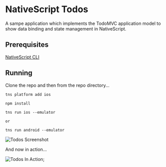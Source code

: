 # NativeScript Todos

A sampe application which implements the TodoMVC application model to show data binding and state management in NativeScript.

## Prerequisites

[NativeScript CLI](www.nativescript.org)

## Running

Clone the repo and then from the repo directory...

````
tns platform add ios
````

````
npm install
````

````
tns run ios --emulator

or 

tns run android --emulator
````

![Todos Screenshot]("images/todo-screenshot.png")

And now in action...

![Todos In Action]("images/nativescript-todo.gif");


